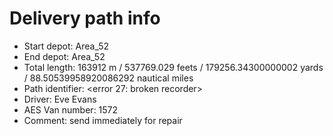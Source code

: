# Delivery path info

* Start depot: Area_52
* End depot: Area_52
* Total length: 163912 m / 537769.029 feets / 179256.34300000002 yards / 88.50539958920086292 nautical miles
* Path identifier: <error 27: broken recorder>
* Driver: Eve Evans
* AES Van number: 1572
* Comment: send immediately for repair
